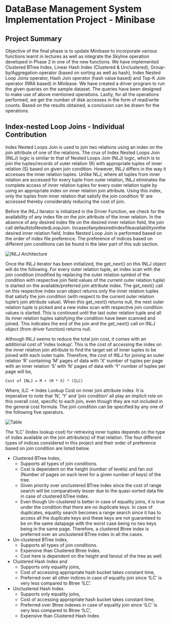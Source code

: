 # DataBase Management System Implementation Project - Minibase

## Project Summary

Objective of the final phase is to update Minibase to incorporate various functions learnt in lectures as well as integrate the Skyline operation developed in Phase 2 in one of the new functions. We have implemented Clustered BTree Index, Linear Hash Index (Clustered & Unclustered), Group-by/Aggregation operator (based on sorting as well as hash), Index Nested Loop Joins operator, Hash Join operator (hash value based) and Top-K Join operator (NRA based) in Minibase. We have created a driver program to run the given queries on the sample dataset. The queries have been designed to make use of above mentioned operations. Lastly, for all the operations performed, we get the number of disk accesses in the form of read/write counts. Based on the results obtained, a conclusion can be drawn for the operations.

## Index-nested Loop Joins - Individual Contribution

Index Nested Loops Join is used to join two relations using an index on the join attribute of one of the relations. The crux of Index Nested Loops Join (INLJ) logic is similar to that of Nested Loops Join (NLJ) logic, which is to join the tuples/records of outer relation (R) with appropriate tuples of inner relation (S) based on given join condition. However, INLJ differs in the way it accesses the inner relation tuples. Unlike NLJ, where all tuples from inner relation are accessed for every tuple from outer relation, INLJ eliminates the complete access of inner relation tuples for every outer relation tuple by using an appropriate index on inner relation join attribute. Using this index, only the tuples from inner relation that satisfy the join condition ‘θ’ are accessed thereby considerably reducing the cost of join.

Before the INLJ iterator is initialized in the Driver Function, we check for the availability of any index file on the join attribute of the inner relation. In the absence of any desired index file on the desired inner relation field, the join call defaultstoNestedLoopJoin. Incaseofanydesiredindexfileavailabilityonthe desired inner relation field, Index Nested Loop Join is performed based on the order of index file preference. The preference of indices based on different join conditions can be found in the later part of this sub section.

![INLJ Architecture](/Minibase_Implementation/assets/images/INLJ.png)

Once the INLJ iterator has been initialized, the get_next() on this INLJ object will do the following. For every outer relation tuple, an index scan with the join condition (modified by replacing the outer relation symbol of the condition with respective join field values of the current outer relation tuple) is started on the available/preferred join attribute index. The get_next() call on this respective index scan object returns only the inner relation tuples that satisfy the join condition (with respect to the current outer relation tuple’s join attribute value). When this get_next() returns null, the next outer relation tuple is picked and a new index scan with respective join condition values is started. This is continued until the last outer relation tuple and all its inner relation tuples satisfying the condition have been scanned and joined. This indicates the end of the join and the get_next() call on INLJ object (from driver function) returns null.

Although INLJ seems to reduce the total join cost, it comes with an additional cost of ‘index lookup’. This is the cost of accessing the index on the inner relation join attribute to find the target set of inner tuples to be joined with each outer tuple. Therefore, the cost of INLJ for joining an outer relation ‘R’ containing ‘M’ pages of data with ‘X’ number of tuples per page with an inner relation ‘S’ with ‘N’ pages of data with ‘Y’ number of tuples per page will be, 

`Cost of INLJ = M + (M * X) * (ILC)`

Where, ILC -> Index Lookup Cost on inner join attribute index.
It is imperative to note that ‘N’, ‘Y’ and ‘join condition’ all play an implicit role on this overall cost, specific to each join, even though they are not included in the general cost formula. The join condition can be specified by any one of the following five operators.

![Table](/Minibase_Implementation/assets/images/Table.png)

The ‘ILC’ (Index lookup cost) for retrieving inner tuples depends on the type of index available on the join attribute(s) of that relation. The four different types of indices considered in this project and their order of preference based on join condition are listed below.
- Clustered BTree Index,
    - Supports all types of join conditions.
    - Cost is dependent on the height (number of levels) and fan out (Number of pages on each level for a given number of keys) of the tree.
    - Given priority over unclustered BTree index since the cost of range search will be comparatively lesser due to the quasi-sorted data file in case of clustered bTree index.
    - Even though Un-clustered is better in case of equality joins, it is true under the condition that there are no duplicate keys. In case of duplicates, equality search becomes a range search since it has to access all the duplicate keys and these keys are not guaranteed to be on the same datapage with the worst case being no two keys being in the same page. Therefore, a clustered Btree index is preferred over an unclustered BTree index in all the cases.
- Un-clustered BTree Index,
    - Supports all types of join conditions.
    - Expensive than Clustered Btree Index.
    - Cost here is dependent on the height and fanout of the tree as well.
- Clustered Hash Index and
    - Supports only equality joins,
    - Cost of accessing appropriate hash bucket takes constant time,
    - Preferred over all other indices in case of equality join since ‘ILC’ is very less compared to Btree ‘ILC’.
- Unclustered Hash Index.
    - Supports only equality joins,
    - Cost of accessing appropriate hash bucket takes constant time,
    - Preferred over Btree indexes in case of equality join since ‘ILC’ is very less compared to Btree ‘ILC’,
    - Expensive than Clustered Hash Index.
